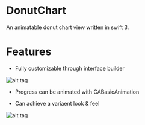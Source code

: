 # DonutChart
An animatable donut chart view written in swift 3.

# Features

* Fully customizable through interface builder

![alt tag](https://raw.githubusercontent.com/zbamstudio/DonutChart/master/ReadmeAssets/donutChartInterfaceDesign.gif)

* Progress can be animated with CABasicAnimation

* Can achieve a variaent look & feel

![alt tag](https://raw.githubusercontent.com/zbamstudio/DonutChart/master/ReadmeAssets/example.png)
